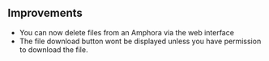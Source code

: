 ## Improvements

* You can now delete files from an Amphora via the web interface
* The file download button wont be displayed unless you have permission to download the file.